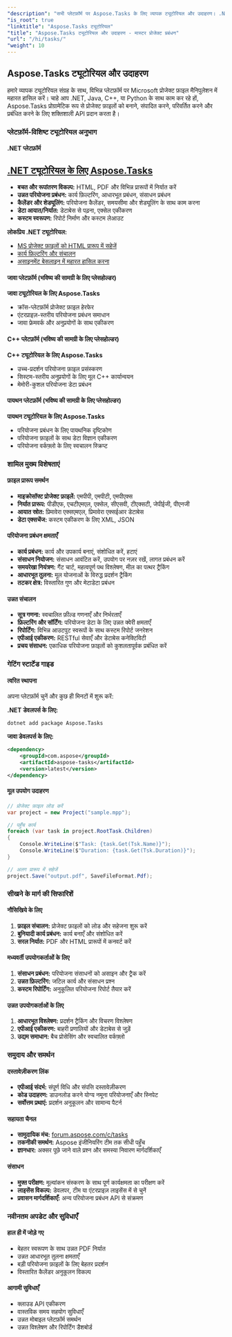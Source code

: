 ```yaml
---
"description": "सभी प्लेटफ़ॉर्म पर Aspose.Tasks के लिए व्यापक ट्यूटोरियल और उदाहरण। .NET, Java, C++, और Python के साथ प्रोग्रामेटिक रूप से Microsoft Project फ़ाइलों को बनाना, उनमें बदलाव करना और उन्हें परिवर्तित करना सीखें।"
"is_root": true
"linktitle": "Aspose.Tasks ट्यूटोरियल"
"title": "Aspose.Tasks ट्यूटोरियल और उदाहरण - मास्टर प्रोजेक्ट प्रबंधन"
"url": "/hi/tasks/"
"weight": 10
---
```


## Aspose.Tasks ट्यूटोरियल और उदाहरण

हमारे व्यापक ट्यूटोरियल संग्रह के साथ, विभिन्न प्लेटफ़ॉर्म पर Microsoft प्रोजेक्ट फ़ाइल मैनिपुलेशन में महारत हासिल करें। चाहे आप .NET, Java, C++, या Python के साथ काम कर रहे हों, Aspose.Tasks प्रोग्रामेटिक रूप से प्रोजेक्ट फ़ाइलों को बनाने, संपादित करने, परिवर्तित करने और प्रबंधित करने के लिए शक्तिशाली API प्रदान करता है।

### प्लेटफ़ॉर्म-विशिष्ट ट्यूटोरियल अनुभाग

#### .NET प्लेटफ़ॉर्म
## [.NET ट्यूटोरियल के लिए Aspose.Tasks](/tasks/net/)
- **बचत और रूपांतरण विकल्प:** HTML, PDF और विभिन्न प्रारूपों में निर्यात करें
- **उन्नत परियोजना प्रबंधन:** कार्य फ़िल्टरिंग, आधारभूत प्रबंधन, संसाधन प्रबंधन
- **कैलेंडर और शेड्यूलिंग:** परियोजना कैलेंडर, समयसीमा और शेड्यूलिंग के साथ काम करना
- **डेटा आयात/निर्यात:** डेटाबेस से पढ़ना, एक्सेल एकीकरण
- **कस्टम स्वरूपण:** रिपोर्ट निर्माण और कस्टम लेआउट

**लोकप्रिय .NET ट्यूटोरियल:**
- [MS प्रोजेक्ट फ़ाइलों को HTML प्रारूप में सहेजें](/tasks/net/guide-to-saving-options/save-ms-project-files-to-html-format/)
- [कार्य फ़िल्टरिंग और संचालन](/tasks/net/master-advanced-features/task-filtering-and-operation/)
- [असाइनमेंट बेसलाइन में महारत हासिल करना](/tasks/net/master-advanced-features/mastering-assignment-baseline/)

#### जावा प्लेटफ़ॉर्म (भविष्य की सामग्री के लिए प्लेसहोल्डर)
**जावा ट्यूटोरियल के लिए Aspose.Tasks**
- क्रॉस-प्लेटफ़ॉर्म प्रोजेक्ट फ़ाइल हेरफेर
- एंटरप्राइज़-स्तरीय परियोजना प्रबंधन समाधान
- जावा फ्रेमवर्क और अनुप्रयोगों के साथ एकीकरण

#### C++ प्लेटफ़ॉर्म (भविष्य की सामग्री के लिए प्लेसहोल्डर)  
**C++ ट्यूटोरियल के लिए Aspose.Tasks**
- उच्च-प्रदर्शन परियोजना फ़ाइल प्रसंस्करण
- सिस्टम-स्तरीय अनुप्रयोगों के लिए मूल C++ कार्यान्वयन
- मेमोरी-कुशल परियोजना डेटा प्रबंधन

#### पायथन प्लेटफ़ॉर्म (भविष्य की सामग्री के लिए प्लेसहोल्डर)
**पायथन ट्यूटोरियल के लिए Aspose.Tasks**
- परियोजना प्रबंधन के लिए पायथनिक दृष्टिकोण
- परियोजना फ़ाइलों के साथ डेटा विज्ञान एकीकरण
- परियोजना वर्कफ़्लो के लिए स्वचालन स्क्रिप्ट

### शामिल मुख्य विशेषताएं

#### फ़ाइल प्रारूप समर्थन
- **माइक्रोसॉफ्ट प्रोजेक्ट फ़ाइलें:** एमपीपी, एमपीटी, एमपीएक्स
- **निर्यात प्रारूप:** पीडीएफ, एचटीएमएल, एक्सेल, सीएसवी, टीएक्सटी, जेपीईजी, पीएनजी
- **आयात स्रोत:** प्रिमावेरा एक्सएमएल, प्रिमावेरा एक्सईआर डेटाबेस
- **डेटा एक्सचेंज:** कस्टम एकीकरण के लिए XML, JSON

#### परियोजना प्रबंधन क्षमताएँ
- **कार्य प्रबंधन:** कार्य और उपकार्य बनाएं, संशोधित करें, हटाएं
- **संसाधन नियोजन:** संसाधन आवंटित करें, उपयोग पर नज़र रखें, लागत प्रबंधन करें
- **समयरेखा नियंत्रण:** गैंट चार्ट, महत्वपूर्ण पथ विश्लेषण, मील का पत्थर ट्रैकिंग
- **आधारभूत तुलना:** मूल योजनाओं के विरुद्ध प्रदर्शन ट्रैकिंग
- **तटकर क्षेत्र:** विस्तारित गुण और मेटाडेटा प्रबंधन

#### उन्नत संचालन
- **सूत्र गणना:** स्वचालित फ़ील्ड गणनाएँ और निर्भरताएँ
- **फ़िल्टरिंग और सॉर्टिंग:** परियोजना डेटा के लिए उन्नत क्वेरी क्षमताएँ
- **रिपोर्टिंग:** विभिन्न आउटपुट स्वरूपों के साथ कस्टम रिपोर्ट जनरेशन
- **एपीआई एकीकरण:** RESTful सेवाएँ और डेटाबेस कनेक्टिविटी
- **प्रचय संसाधन:** एकाधिक परियोजना फ़ाइलों को कुशलतापूर्वक प्रबंधित करें

### गेटिंग स्टार्टेड गाइड

#### त्वरित स्थापना
अपना प्लेटफ़ॉर्म चुनें और कुछ ही मिनटों में शुरू करें:

**.NET डेवलपर्स के लिए:**
```bash
dotnet add package Aspose.Tasks
```

**जावा डेवलपर्स के लिए:**
```xml
<dependency>
    <groupId>com.aspose</groupId>
    <artifactId>aspose-tasks</artifactId>
    <version>latest</version>
</dependency>
```

#### मूल उपयोग उदाहरण
```csharp
// प्रोजेक्ट फ़ाइल लोड करें
var project = new Project("sample.mpp");

// पहुँच कार्य
foreach (var task in project.RootTask.Children)
{
    Console.WriteLine($"Task: {task.Get(Tsk.Name)}");
    Console.WriteLine($"Duration: {task.Get(Tsk.Duration)}");
}

// अलग प्रारूप में सहेजें
project.Save("output.pdf", SaveFileFormat.Pdf);
```

### सीखने के मार्ग की सिफारिशें

#### नौसिखिये के लिए
1. **फ़ाइल संचालन:** प्रोजेक्ट फ़ाइलों को लोड और सहेजना शुरू करें
2. **बुनियादी कार्य प्रबंधन:** कार्य बनाएँ और संशोधित करें
3. **सरल निर्यात:** PDF और HTML प्रारूपों में कनवर्ट करें

#### मध्यवर्ती उपयोगकर्ताओं के लिए
1. **संसाधन प्रबंधन:** परियोजना संसाधनों को असाइन और ट्रैक करें
2. **उन्नत फ़िल्टरिंग:** जटिल कार्य और संसाधन प्रश्न
3. **कस्टम रिपोर्टिंग:** अनुकूलित परियोजना रिपोर्ट तैयार करें

#### उन्नत उपयोगकर्ताओं के लिए
1. **आधारभूत विश्लेषण:** प्रदर्शन ट्रैकिंग और विचरण विश्लेषण
2. **एपीआई एकीकरण:** बाहरी प्रणालियों और डेटाबेस से जुड़ें
3. **उद्यम समाधान:** बैच प्रोसेसिंग और स्वचालित वर्कफ़्लो

### समुदाय और समर्थन

#### दस्तावेज़ीकरण लिंक
- **एपीआई संदर्भ:** संपूर्ण विधि और संपत्ति दस्तावेज़ीकरण
- **कोड उदाहरण:** डाउनलोड करने योग्य नमूना परियोजनाएँ और स्निपेट
- **सर्वोत्तम प्रथाएं:** प्रदर्शन अनुकूलन और सामान्य पैटर्न

#### सहायता चैनल
- **सामुदायिक मंच:** [forum.aspose.com/c/tasks](https://forum.aspose.com/c/tasks)
- **तकनीकी समर्थन:** Aspose इंजीनियरिंग टीम तक सीधी पहुँच
- **ज्ञानधार:** अक्सर पूछे जाने वाले प्रश्न और समस्या निवारण मार्गदर्शिकाएँ

#### संसाधन
- **मुफ्त परीक्षण:** मूल्यांकन संस्करण के साथ पूर्ण कार्यक्षमता का परीक्षण करें
- **लाइसेंस विकल्प:** डेवलपर, टीम या एंटरप्राइज़ लाइसेंस में से चुनें  
- **प्रवासन मार्गदर्शिकाएँ:** अन्य परियोजना प्रबंधन API से संक्रमण

### नवीनतम अपडेट और सुविधाएँ

#### हाल ही में जोड़े गए
- बेहतर स्वरूपण के साथ उन्नत PDF निर्यात
- उन्नत आधारभूत तुलना क्षमताएँ
- बड़ी परियोजना फ़ाइलों के लिए बेहतर प्रदर्शन
- विस्तारित कैलेंडर अनुकूलन विकल्प

#### आगामी सुविधाएँ
- क्लाउड API एकीकरण
- वास्तविक समय सहयोग सुविधाएँ  
- उन्नत मोबाइल प्लेटफ़ॉर्म समर्थन
- उन्नत विश्लेषण और रिपोर्टिंग डैशबोर्ड